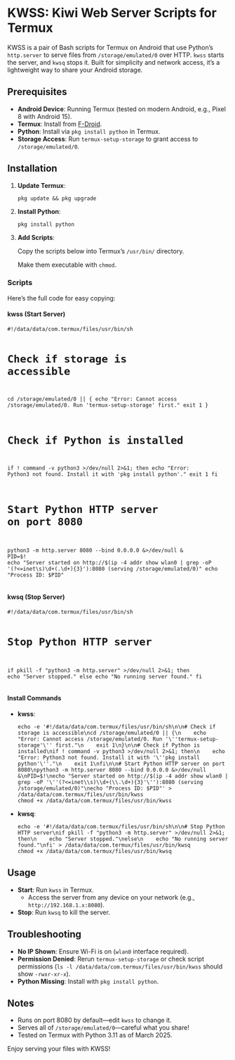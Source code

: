 <h1>KWSS: Kiwi Web Server Scripts for Termux</h1>
<p>KWSS is a pair of Bash scripts for Termux on Android that use Python’s <code>http.server</code> to serve files from <code>/storage/emulated/0</code> over HTTP. <code>kwss</code> starts the server, and <code>kwsq</code> stops it. Built for simplicity and network access, it’s a lightweight way to share your Android storage.</p>

<h2>Prerequisites</h2>
<ul>
    <li><strong>Android Device</strong>: Running Termux (tested on modern Android, e.g., Pixel 8 with Android 15).</li>
    <li><strong>Termux</strong>: Install from <a href="https://f-droid.org/packages/com.termux/">F-Droid</a>.</li>
    <li><strong>Python</strong>: Install via <code>pkg install python</code> in Termux.</li>
    <li><strong>Storage Access</strong>: Run <code>termux-setup-storage</code> to grant access to <code>/storage/emulated/0</code>.</li>
</ul>

<h2>Installation</h2>
<ol>
    <li><strong>Update Termux</strong>:
        <pre><code>pkg update && pkg upgrade</code></pre>
    </li>
    <li><strong>Install Python</strong>:
        <pre><code>pkg install python</code></pre>
    </li>
    <li><strong>Add Scripts</strong>:
        <p>Copy the scripts below into Termux’s <code>/usr/bin/</code> directory.</p>
        <p>Make them executable with <code>chmod</code>.</p>
    </li>
</ol>

<h3>Scripts</h3>
<p>Here’s the full code for easy copying:</p>

<h4>kwss (Start Server)</h4>
<pre><code>#!/data/data/com.termux/files/usr/bin/sh

# Check if storage is accessible
cd /storage/emulated/0 || {
    echo "Error: Cannot access /storage/emulated/0. Run 'termux-setup-storage' first."
    exit 1
}

# Check if Python is installed
if ! command -v python3 >/dev/null 2>&1; then
    echo "Error: Python3 not found. Install it with 'pkg install python'."
    exit 1
fi

# Start Python HTTP server on port 8080
python3 -m http.server 8080 --bind 0.0.0.0 &>/dev/null &
PID=$!
echo "Server started on http://$(ip -4 addr show wlan0 | grep -oP '(?<=inet\s)\d+(\.\d+){3}'):8080 (serving /storage/emulated/0)"
echo "Process ID: $PID"
</code></pre>

<h4>kwsq (Stop Server)</h4>
<pre><code>#!/data/data/com.termux/files/usr/bin/sh

# Stop Python HTTP server
if pkill -f "python3 -m http.server" >/dev/null 2>&1; then
    echo "Server stopped."
else
    echo "No running server found."
fi
</code></pre>

<h4>Install Commands</h4>
<ul>
    <li><strong>kwss</strong>:
        <pre><code>echo -e '#!/data/data/com.termux/files/usr/bin/sh\n\n# Check if storage is accessible\ncd /storage/emulated/0 || {\n    echo "Error: Cannot access /storage/emulated/0. Run '\''termux-setup-storage'\'' first."\n    exit 1\n}\n\n# Check if Python is installed\nif ! command -v python3 >/dev/null 2>&1; then\n    echo "Error: Python3 not found. Install it with '\''pkg install python'\''."\n    exit 1\nfi\n\n# Start Python HTTP server on port 8080\npython3 -m http.server 8080 --bind 0.0.0.0 &>/dev/null &\nPID=$!\necho "Server started on http://$(ip -4 addr show wlan0 | grep -oP '\''(?<=inet\\s)\\d+(\\.\d+){3}'\''):8080 (serving /storage/emulated/0)"\necho "Process ID: $PID"' > /data/data/com.termux/files/usr/bin/kwss
chmod +x /data/data/com.termux/files/usr/bin/kwss</code></pre>
    </li>
    <li><strong>kwsq</strong>:
        <pre><code>echo -e '#!/data/data/com.termux/files/usr/bin/sh\n\n# Stop Python HTTP server\nif pkill -f "python3 -m http.server" >/dev/null 2>&1; then\n    echo "Server stopped."\nelse\n    echo "No running server found."\nfi' > /data/data/com.termux/files/usr/bin/kwsq
chmod +x /data/data/com.termux/files/usr/bin/kwsq</code></pre>
    </li>
</ul>

<h2>Usage</h2>
<ul>
    <li><strong>Start</strong>: Run <code>kwss</code> in Termux.
        <ul>
            <li>Access the server from any device on your network (e.g., <code>http://192.168.1.x:8080</code>).</li>
        </ul>
    </li>
    <li><strong>Stop</strong>: Run <code>kwsq</code> to kill the server.</li>
</ul>

<h2>Troubleshooting</h2>
<ul>
    <li><strong>No IP Shown</strong>: Ensure Wi-Fi is on (<code>wlan0</code> interface required).</li>
    <li><strong>Permission Denied</strong>: Rerun <code>termux-setup-storage</code> or check script permissions (<code>ls -l /data/data/com.termux/files/usr/bin/kwss</code> should show <code>-rwxr-xr-x</code>).</li>
    <li><strong>Python Missing</strong>: Install with <code>pkg install python</code>.</li>
</ul>

<h2>Notes</h2>
<ul>
    <li>Runs on port 8080 by default—edit <code>kwss</code> to change it.</li>
    <li>Serves all of <code>/storage/emulated/0</code>—careful what you share!</li>
    <li>Tested on Termux with Python 3.11 as of March 2025.</li>
</ul>

<p>Enjoy serving your files with KWSS!</p>
